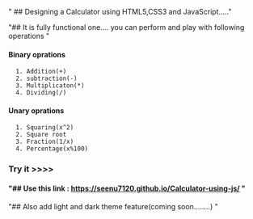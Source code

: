 " ## Designing a Calculator using HTML5,CSS3 and JavaScript....."

"## It is fully functional one.... you can perform and play with following operations "
   
   #### Binary oprations
      1. Addition(+)
      2. subtraction(-)
      3. Multiplicaton(*)
      4. Dividing(/)
   
   #### Unary oprations
      1. Squaring(x^2)
      2. Square root
      3. Fraction(1/x)
      4. Percentage(x%100)
   
### Try it >>>>
#### "## Use this link :  https://seenu7120.github.io/Calculator-using-js/ "

"## Also add light and dark theme feature(coming soon........) "
